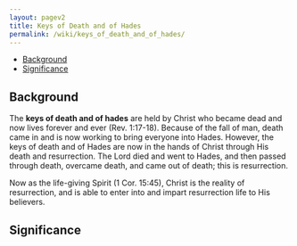 ```yaml
---
layout: pagev2
title: Keys of Death and of Hades
permalink: /wiki/keys_of_death_and_of_hades/
---
```

- [Background](#background)
- [Significance](#significance)

## Background

The **keys of death and of hades** are held by Christ who became dead and now lives forever and ever (Rev. 1:17-18). Because of the fall of man, death came in and is now working to bring everyone into Hades. However, the keys of death and of Hades are now in the hands of Christ through His death and resurrection. The Lord died and went to Hades, and then passed through death, overcame death, and came out of death; this is resurrection. 

Now as the life-giving Spirit (1 Cor. 15:45), Christ is the reality of resurrection, and is able to enter into and impart resurrection life to His believers.

## Significance
